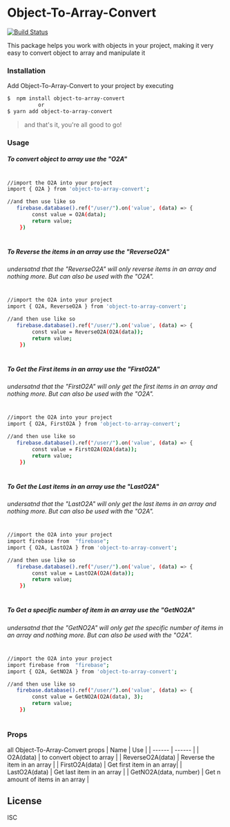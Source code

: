 # Object-To-Array-Convert


[![Build Status](https://travis-ci.org/joemccann/dillinger.svg?branch=master)](https://travis-ci.org/joemccann/dillinger)

This package helps you work with objects in your project, making it very easy to convert object to array and manipulate it

 ### Installation

Add Object-To-Array-Convert to your project by executing

```sh
$  npm install object-to-array-convert
          or
$ yarn add object-to-array-convert
```
> and that's it, you're all good to go!
 
 
 ### Usage

##### To convert object to array use the "O2A"
#
```sh
//import the O2A into your project
import { O2A } from 'object-to-array-convert';

//and then use like so 
   firebase.database().ref("/user/").on('value', (data) => {
        const value = O2A(data);
        return value;
    })

```
#

##### To Reverse the items in an array use the "ReverseO2A"
###### undersatnd that the "ReverseO2A" will only reverse items in an array and nothing more. But can also be used with the "O2A".
#
```sh
//import the O2A into your project
import { O2A, ReverseO2A } from 'object-to-array-convert';

//and then use like so 
   firebase.database().ref("/user/").on('value', (data) => {
        const value = ReverseO2A(O2A(data));
        return value;
    })

```
#


##### To Get the First items in an array use the "FirstO2A"
###### undersatnd that the "FirstO2A" will only get the first items in an array and nothing more. But can also be used with the "O2A".
#
```sh
//import the O2A into your project
import { O2A, FirstO2A } from 'object-to-array-convert';

//and then use like so 
   firebase.database().ref("/user/").on('value', (data) => {
        const value = FirstO2A(O2A(data));
        return value;
    })

```
#

##### To Get the Last items in an array use the "LastO2A"
###### undersatnd that the "LastO2A" will only get the last items in an array and nothing more. But can also be used with the "O2A".
#
```sh
//import the O2A into your project
import firebase from  "firebase";
import { O2A, LastO2A } from 'object-to-array-convert';

//and then use like so 
   firebase.database().ref("/user/").on('value', (data) => {
        const value = LastO2A(O2A(data));
        return value;
    })

```
#
##### To Get a specific number of item in an array use the "GetNO2A"
###### undersatnd that the "GetNO2A" will only get the specific number of items in an array and nothing more. But can also be used with the "O2A".
#
```sh
//import the O2A into your project
import firebase from  "firebase";
import { O2A, GetNO2A } from 'object-to-array-convert';

//and then use like so 
   firebase.database().ref("/user/").on('value', (data) => {
        const value = GetNO2A(O2A(data), 3);
        return value;
    })

```
#
#

### Props

all Object-To-Array-Convert props
| Name | Use |
| ------ | ------ |
| O2A(data) | to convert object to array |
| ReverseO2A(data) | Reverse the item in an array |
| FirstO2A(data) | Get first item in an array|
| LastO2A(data) | Get last item in an array |
| GetNO2A(data, number) | Get n amount of items in an array |
 
 
 License
----

ISC
